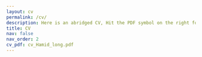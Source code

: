 ```yaml
---
layout: cv
permalink: /cv/
description: Here is an abridged CV, Hit the PDF symbol on the right for the full version
title: CV
nav: false
nav_order: 2
cv_pdf: cv_Hamid_long.pdf
---
```

